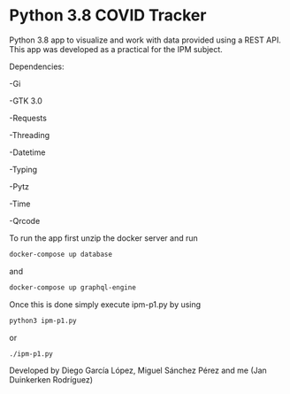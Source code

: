 # Python 3.8 COVID Tracker
 Python 3.8 app to visualize and work with data provided using a REST API. 
 This app was developed as a practical for the IPM subject.
 
 Dependencies:
 
  -Gi
  
  -GTK 3.0
  
  -Requests
  
  -Threading
  
  -Datetime
  
  -Typing
  
  -Pytz
  
  -Time
  
  -Qrcode

To run the app first unzip the docker server and run 
```bash
docker-compose up database 
```
and 
```bash
docker-compose up graphql-engine
```
Once this is done simply execute ipm-p1.py by using 
```bash
python3 ipm-p1.py
```
or
```bash
./ipm-p1.py
```

Developed by Diego García López, Miguel Sánchez Pérez and me (Jan Duinkerken Rodríguez)


